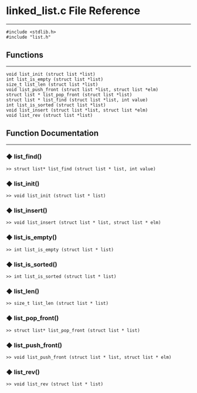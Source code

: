 # linked_list.c File Reference
---
```
#include <stdlib.h>
#include "list.h"
```

## Functions
---
```
void list_init (struct list *list)
int list_is_empty (struct list *list)
size_t list_len (struct list *list)
void list_push_front (struct list *list, struct list *elm)
struct list * list_pop_front (struct list *list)
struct list * list_find (struct list *list, int value)
int list_is_sorted (struct list *list)
void list_insert (struct list *list, struct list *elm)
void list_rev (struct list *list)
```

## Function Documentation
---
### ◆ list_find()
```
>> struct list* list_find (struct list * list, int value)
```

### ◆ list_init()
```
>> void list_init (struct list * list)
```

### ◆ list_insert()
```
>> void list_insert (struct list * list, struct list * elm)
```

### ◆ list_is_empty()
```
>> int list_is_empty (struct list * list)
```

### ◆ list_is_sorted()
```
>> int list_is_sorted (struct list * list)
```

### ◆ list_len()
```
>> size_t list_len (struct list * list)
```

### ◆ list_pop_front()
```
>> struct list* list_pop_front (struct list * list)
```

### ◆ list_push_front()
```
>> void list_push_front (struct list * list, struct list * elm)
```

### ◆ list_rev()
```
>> void list_rev (struct list * list)
```

